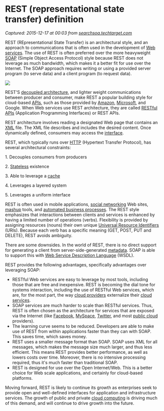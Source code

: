# REST (representational state transfer) definition

_Captured: 2015-12-17 at 00:03 from [searchsoa.techtarget.com](http://searchsoa.techtarget.com/definition/REST)_

REST (REpresentational State Transfer) is an architectural style, and an approach to communications that is often used in the development of [Web services](http://searchsoa.techtarget.com/definition/Web-Services-Glossary). The use of REST is often preferred over the more heavyweight [SOAP](http://searchsoa.techtarget.com/definition/SOAP) (Simple Object Access Protocol) style because REST does not leverage as much bandwidth, which makes it a better fit for use over the Internet. The SOAP approach requires writing or using a provided server program (to serve data) and a client program (to request data).

![](http://cdn.ttgtmedia.com/downloadOffers/images/App-Integration_CTD.png)

REST'S [decoupled architecture](http://whatis.techtarget.com/definition/decoupled-architecture), and lighter weight communications between producer and consumer, make REST a popular building style for cloud-based [APIs](http://searchexchange.techtarget.com/definition/application-program-interface), such as those provided by [Amazon](http://whatis.techtarget.com/definition/Amazon), [Microsoft](http://searchwindowsserver.techtarget.com/definition/Microsoft), and Google. When Web services use REST architecture, they are called [RESTful APIs](http://searchcloudstorage.techtarget.com/definition/RESTful-API) (Application Programming Interfaces) or REST APIs.

REST architecture involves reading a designated Web page that contains an [XML](http://searchsoa.techtarget.com/definition/XML) file. The XML file describes and includes the desired content. Once dynamically defined, consumers may access the [interface](http://whatis.techtarget.com/definition/interface).

REST, which typically runs over [HTTP](http://searchwindevelopment.techtarget.com/definition/HTTP) (Hypertext Transfer Protocol), has several architectural constraints:

1\. Decouples consumers from producers

2\. [Stateless](http://whatis.techtarget.com/definition/stateless) existence

3\. Able to leverage a [cache](http://searchstorage.techtarget.com/definition/cache)

4\. Leverages a layered system

5\. Leverages a uniform interface

REST is often used in mobile applications, [social networking](http://whatis.techtarget.com/definition/social-networking) Web sites, [mashup](http://whatis.techtarget.com/definition/mash-up) tools, and [automated business processes](http://searchcio.techtarget.com/definition/business-process-automation). The REST style emphasizes that interactions between clients and services is enhanced by having a limited number of operations (verbs). Flexibility is provided by assigning resources (nouns) their own unique [Universal Resource Identifiers](http://searchsoa.techtarget.com/definition/URI) (URIs). Because each verb has a specific meaning (GET, POST, PUT and DELETE), REST avoids ambiguity.

There are some downsides. In the world of REST, there is no direct support for generating a client from server-side-generated [metadata](http://whatis.techtarget.com/definition/metadata). SOAP is able to support this with [Web Service Description Language](http://searchsoa.techtarget.com/definition/Web-Services-Description-Language) (WSDL).

REST provides the following advantages, specifically advantages over leveraging SOAP:

  * RESTful Web services are easy to leverage by most tools, including those that are free and inexpensive. REST is becoming the dial tone for systems interaction, including the use of RESTful Web services, which are, for the most part, the way [cloud providers](http://searchcloudprovider.techtarget.com/definition/cloud-provider) externalize their [cloud services](http://searchcloudprovider.techtarget.com/definition/cloud-services).
  * SOAP services are much harder to scale than RESTful services. Thus, REST is often chosen as the architecture for services that are exposed via the Internet (like [Facebook](http://whatis.techtarget.com/definition/Facebook), [MySpace](http://whatis.techtarget.com/definition/MySpace), [Twitter](http://whatis.techtarget.com/definition/Twitter), and most [public cloud](http://searchcloudcomputing.techtarget.com/definition/public-cloud) providers).
  * The learning curve seems to be reduced. Developers are able to make use of REST from within applications faster than they can with SOAP. This saves time, which saves money.
  * REST uses a smaller message format than SOAP. SOAP uses XML for all messages, which makes the message size much larger, and thus less efficient. This means REST provides better performance, as well as lowers costs over time. Moreover, there is no intensive processing required, thus it's much faster than traditional SOAP.
  * REST is designed for use over the Open Internet/Web. This is a better choice for Web scale applications, and certainly for cloud-based platforms.

Moving forward, REST is likely to continue its growth as enterprises seek to provide open and well-defined interfaces for application and infrastructure services. The growth of public and private [cloud computing](http://searchcloudcomputing.techtarget.com/definition/cloud-computing) is driving much of this demand, and will continue to drive growth into the future.

